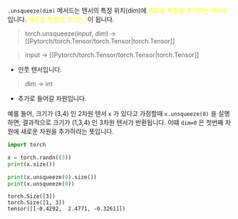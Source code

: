 `.unsqueeze(dim)` 메서드는 텐서의 특정 위치(dim)에 <font color="#ffff00">새로운 차원을 추가하는 메서드</font>입니다.
<font color="#ffff00">새로운 차원의 크기는 1</font>이 됩니다.

> torch.unsqueeze(_input_, _dim_) -> [[Pytorch/torch.Tensor/torch.Tensor|torch.Tensor]] 

> input -> [[Pytorch/torch.Tensor/torch.Tensor|torch.Tensor]]
- 인풋 텐서입니다.

> dim -> int
- 추가로 들어갈 차원입니다.


예를 들어, 크기가 (3,4) 인 2차원 텐서 `x` 가 있다고 가정할때 `x.unsqueeze(0)` 을 실행하면, 결과적으로 크기가 (1,3,4) 인 3차원 텐서가 반환됩니다. 이떄 `dim=0` 은 첫번째 차원에 새로운 차원을 추가하라는 뜻입니다.

```python
import torch

x = torch.randn((3))
print(x.size())

print(x.unsqueeze(0).size())
print(x.unsqueeze(0))
```

```
torch.Size([3])
torch.Size([1, 3])
tensor([[-0.4292,  2.4771, -0.3261]])
```

